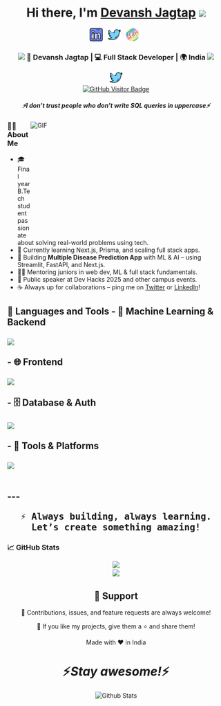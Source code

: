 <div align="center">
  <h1>Hi there, I'm <a href="#">Devansh Jagtap</a> <img src="https://media.giphy.com/media/hvRJCLFzcasrR4ia7z/giphy.gif" width="25px"></h1>
</div>

<p align='center'>
  <a href="https://www.linkedin.com/in/devansh_jagtap"><img height="30" src="https://raw.githubusercontent.com/8bithemant/8bithemant/master/linkedin.png?raw=true"></a>&nbsp;&nbsp;
  <a href="https://twitter.com/devansh_jagtap"><img height="30" src="https://raw.githubusercontent.com/8bithemant/8bithemant/master/twitter.png?raw=true"></a>&nbsp;&nbsp;
  <a href="https://dev.to/devanshjagtap"><img height="30" src="https://raw.githubusercontent.com/8bithemant/8bithemant/master/devto.png?raw=true"></a>&nbsp;&nbsp;
</p>

<div align="center">
  <h3><img src="https://media.giphy.com/media/WUlplcMpOCEmTGBtBW/giphy.gif" width="30"> 🙎 Devansh Jagtap | 💻 Full Stack Developer | 🌍 India <img src="https://media.giphy.com/media/WUlplcMpOCEmTGBtBW/giphy.gif" width="30"></h3>
</div>

<p align="center">
  <a href="https://twitter.com/devansh_jagtap"><img alt="Twitter Follow" height="30" src="https://raw.githubusercontent.com/8bithemant/8bithemant/master/twitter.png?raw=true"r&label=@devansh_jagtap"></a>
  <br>
  <a href="https://visitor-badge.glitch.me/badge?page_id=devanshjagtap.devanshjagtap"><img alt="GitHub Visitor Badge" src="https://visitor-badge.glitch.me/badge?page_id=devanshjagtap.devanshjagtap"></a>
</p>

<h5 align="center">
  <i>⚡️I don’t trust people who don’t write SQL queries in uppercase⚡️</i>
</h5>

<img align="right" height="270px" width="450px" alt="GIF" src="https://media.giphy.com/media/3FjEPbKqEPhPpmC8uY/giphy.gif" />

### 👨‍💻 About Me

- 🎓 Final year B.Tech student passionate about solving real-world problems using tech.
- 🧠 Currently learning Next.js, Prisma, and scaling full stack apps.
- 🧪 Building **Multiple Disease Prediction App** with ML & AI – using Streamlit, FastAPI, and Next.js.
- 👨‍🏫 Mentoring juniors in web dev, ML & full stack fundamentals.
- 📢 Public speaker at Dev Hacks 2025 and other campus events.
- ☕️ Always up for collaborations – ping me on [Twitter](https://twitter.com/devansh_jagtap) or [LinkedIn](https://www.linkedin.com/in/devanshjagtap)!

## 🚀 Languages and Tools  - 🧠 Machine Learning & Backend <p align="left">   <a href="https://skillicons.dev">     <img src="https://skillicons.dev/icons?i=py,sklearn,flask,nodejs,express" />   </a> </p>  - 🌐 Frontend <p align="left">   <a href="https://skillicons.dev">     <img src="https://skillicons.dev/icons?i=js,react,nextjs,tailwind,html,css" />   </a> </p>  - 🗄️ Database & Auth <p align="left">   <a href="https://skillicons.dev">     <img src="https://skillicons.dev/icons?i=firebase,mysql,prisma" />   </a> </p>  - 🧰 Tools & Platforms <p align="left">   <a href="https://skillicons.dev">     <img src="https://skillicons.dev/icons?i=git,github,vscode,notion,postman,vercel" />   </a> </p>  <br/>  --- <p align="center">   <samp>⚡ Always building, always learning. Let’s create something amazing!</samp> </p>

### 📈 GitHub Stats

<p align="center">
  <img src="https://github-readme-stats.vercel.app/api?username=devansh29092004&show_icons=true&theme=radical" />
  <br />
  <img src="https://github-readme-stats.vercel.app/api/top-langs/?username=devansh29092004&layout=compact&theme=radical" />
</p>

<h2 align="center">🤝 Support</h2>

<p align="center">🎀 Contributions, issues, and feature requests are always welcome!</p>

<p align="center">💙 If you like my projects, give them a ⭐ and share them!</p>

<p align="center">Made with ❤️ in India</p>

<h1 align='center'>⚡️<i>Stay awesome!</i>⚡️</h1>

<p align="center">
  <img src="https://raw.githubusercontent.com/mayhemantt/mayhemantt/Update/svg/Bottom.svg" alt="Github Stats">
</p>
